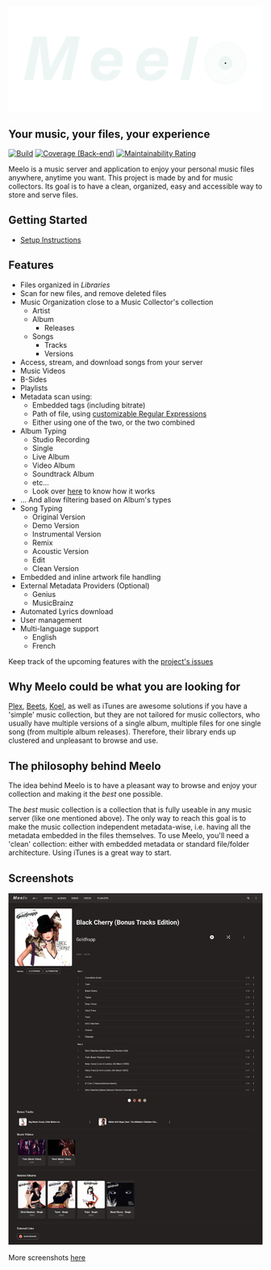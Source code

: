 ![Meelo](assets/banner.png)

## Your music, your files, your experience

[![Build](https://github.com/Arthi-chaud/Meelo/actions/workflows/build.yml/badge.svg)](https://github.com/Arthi-chaud/Meelo/actions/workflows/build.yml)
[![Coverage (Back-end)](https://sonarcloud.io/api/project_badges/measure?project=arthi-chaud_Meelo-back&metric=coverage)](https://sonarcloud.io/summary/new_code?id=arthi-chaud_Meelo-back)
[![Maintainability Rating](https://sonarcloud.io/api/project_badges/measure?project=arthi-chaud_Meelo-back&metric=sqale_rating)](https://sonarcloud.io/summary/new_code?id=arthi-chaud_Meelo-back)

Meelo is a music server and application to enjoy your personal music files anywhere, anytime you want.
This project is made by and for music collectors. Its goal is to have a clean, organized, easy and accessible way to store and serve files.

## Getting Started

- [Setup Instructions](https://arthi-chaud.github.io/Meelo/setup/requirements/)

## Features

- Files organized in *Libraries*
- Scan for new files, and remove deleted files
- Music Organization close to a Music Collector's collection
  - Artist
  - Album
    - Releases
  - Songs
    - Tracks
    - Versions
- Access, stream, and download songs from your server
- Music Videos
- B-Sides
- Playlists
- Metadata scan using:
  - Embedded tags (including bitrate)
  - Path of file, using [customizable Regular Expressions](https://arthi-chaud.github.io/Meelo/setting-up/#prepare-your-settings)
  - Either using one of the two, or the two combined
- Album Typing
  - Studio Recording
  - Single
  - Live Album
  - Video Album
  - Soundtrack Album
  - etc...
  - Look over [here](https://arthi-chaud.github.io/Meelo/album-types/) to know how it works
- ... And allow filtering based on Album's types
- Song Typing
  - Original Version
  - Demo Version
  - Instrumental Version
  - Remix
  - Acoustic Version
  - Edit
  - Clean Version
- Embedded and inline artwork file handling
- External Metadata Providers (Optional)
  - Genius
  - MusicBrainz
- Automated Lyrics download
- User management
- Multi-language support
  - English
  - French

Keep track of the upcoming features with the [project's issues](https://github.com/Arthi-chaud/Meelo/issues)

## Why Meelo could be what you are looking for

[Plex](https://www.plex.tv/fr/), [Beets](https://github.com/beetbox/beets), [Koel](https://github.com/koel/koel), as well as iTunes are awesome solutions if you have a 'simple' music collection, but they are not tailored for music collectors, who usually have multiple versions of a single album, multiple files for one single song (from multiple album releases). Therefore, their library ends up clustered and unpleasant to browse and use.

## The philosophy behind Meelo

The idea behind Meelo is to have a pleasant way to browse and enjoy your collection and making it the *best* one possible.

The *best* music collection is a collection that is fully useable in any music server (like one mentioned above). The only way to reach this goal is to make the music collection independent metadata-wise, i.e. having all the metadata embedded in the files themselves.
To use Meelo, you'll need a 'clean' collection: either with embedded metadata or standard file/folder architecture. Using iTunes is a great way to start.

## Screenshots

![Album View](./assets/examples/album-page.png)

More screenshots [here](./assets/examples/)
